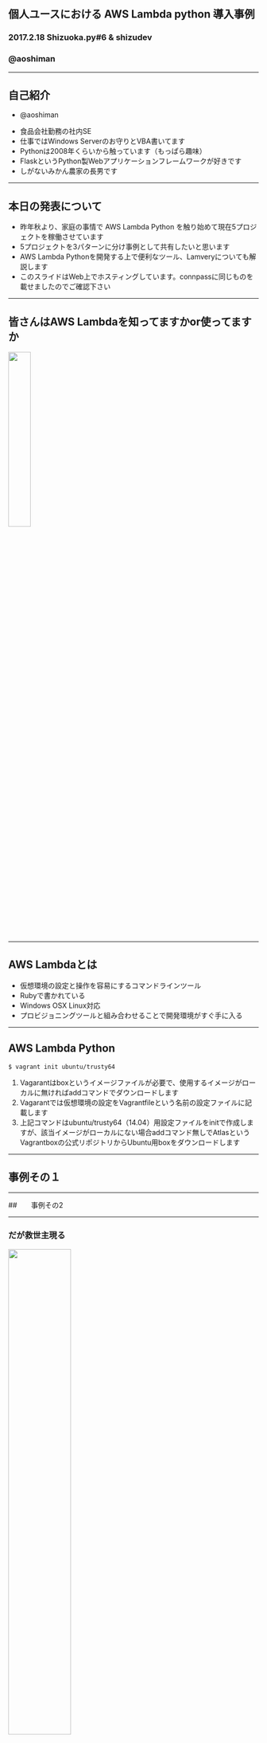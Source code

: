 ## 個人ユースにおける AWS Lambda python 導入事例

### 2017.2.18 Shizuoka.py#6 & shizudev
### @aoshiman
---

## 自己紹介
+ @aoshiman
 - 食品会社勤務の社内SE<!-- .element: class="fragment highlight-current-blue" data-fragment-index="1" -->
 - 仕事ではWindows Serverのお守りとVBA書いてます<!-- .element: class="fragment highlight-current-blue" data-fragment-index="2" -->
 - Pythonは2008年くらいから触っています（もっぱら趣味）<!-- .element: class="fragment highlight-current-blue" data-fragment-index="3" -->
 - FlaskというPython製Webアプリケーションフレームワークが好きです<!-- .element: class="fragment highlight-current-blue" data-fragment-index="4" -->
 - しがないみかん農家の長男です<!-- .element: class="fragment" data-fragment-index="5" -->

---

## 本日の発表について
- 昨年秋より、家庭の事情で AWS Lambda Python を触り始めて現在5プロジェクトを稼働させています<!-- .element: class="fragment highlight-current-blue" data-fragment-index="1" -->
- 5プロジェクトを3パターンに分け事例として共有したいと思います<!-- .element: class="fragment highlight-current-blue" data-fragment-index="2" -->
- AWS Lambda Pythonを開発する上で便利なツール、Lamveryについても解説します<!-- .element: class="fragment highlight-current-blue" data-fragment-index="3" -->
- このスライドはWeb上でホスティングしています。connpassに同じものを載せましたのでご確認下さい<!-- .element: class="fragment highlight-current-blue" data-fragment-index="4" -->

---

## 皆さんはAWS Lambdaを知ってますかor使ってますか
<img src="slide/Vagrant.png" style="width: 30%; height: 30%"></img>

---

## AWS Lambdaとは
- 仮想環境の設定と操作を容易にするコマンドラインツール<!-- .element: class="fragment highlight-current-blue" data-fragment-index="1" -->
- Rubyで書かれている<!-- .element: class="fragment highlight-current-blue" data-fragment-index="2" -->
- Windows OSX Linux対応<!-- .element: class="fragment highlight-current-blue" data-fragment-index="3" -->
- プロビジョニングツールと組み合わせることで開発環境がすぐ手に入る<!-- .element: class="fragment highlight-current-blue" data-fragment-index="4" -->

---

## AWS Lambda Python
```
$ vagrant init ubuntu/trusty64
```
1. Vagarantはboxというイメージファイルが必要で、使用するイメージがローカルに無ければaddコマンドでダウンロードします<!-- .element: class="fragment highlight-current-blue" data-fragment-index="1" -->
2. Vagarantでは仮想環境の設定をVagrantfileという名前の設定ファイルに記載します<!-- .element: class="fragment highlight-current-blue" data-fragment-index="2" -->
3. 上記コマンドはubuntu/trusty64（14.04）用設定ファイルをinitで作成しますが、該当イメージがローカルにない場合addコマンド無しでAtlasというVagrantboxの公式リポジトリからUbuntu用boxをダウンロードします<!-- .element: class="fragment highlight-current-blue" data-fragment-index="3" -->
---

## 事例その１


---

##　　事例その2


---

### だが救世主現る
<img src="slide/DO_Logo_Vertical_Blue.png" style="width: 50%; height: 50%"></img>

---

## DigitalOceanとは
- https://cloud.digitalocean.com/
- 1時間1円で使えるクラウドホスティングサービス（というふれこみ）<!-- .element: class="fragment highlight-current-blue" data-fragment-index="1" -->
- 実際には従量制の512MBプランで$0.007/hr<!-- .element: class="fragment highlight-current-blue" data-fragment-index="2" -->
- 殆どの機能をAPIから利用できる<!-- .element: class="fragment highlight-current-blue" data-fragment-index="3" -->
- なによりもVagrantのプロバイダ（VirtualBoxの替わり）として機能する<!-- .element: class="fragment highlight-current-blue" data-fragment-index="4" -->

---

## vagrant-digitalocean
- https://github.com/devopsgroup-io/vagrant-digitalocean
- DigitalOceanをVagrantのプロバイダとするプラグイン
- これがあればVirtualBoxはもう必要ない（かもしれない）
- インストール方法
```
$ vagrant plugin install vagrant-digitalocean
```

---

## 通常のVirtualBoxをプロバイダとしたVagrantfile
```
   # -*- mode: ruby -*-
   # vi: set ft=ruby :
   Vagrant.configure(2) do |config|
     config.vm.box = "ubuntu/trusty64"
     config.vm.network "forwarded_port", guest: 80, host: 8080
   end
```

---

## DigitalOcean用のVagrantfile
```
Vagrant.configure(2) do |config|
  config.vm.hostname = ENV["VM_HOSTNAME"]
  config.ssh.forward_agent = true

  config.vm.provider :digital_ocean do |provider, override|
    override.vm.box = "digital_ocean"
    override.vm.box_url = "https://github.com/smdahlen/vagrant-digitalocean/raw/master/box/digital_ocean.box"
    override.ssh.private_key_path = "~/.ssh/digitalocean/id_rsa.digitalocean.com"
    override.ssh.username = ENV["SSH_USERNAME"]
    provider.token = ENV["DIGITALOCEAN_API_KEY"]
    provider.image = "ubuntu-14-04-x64"
    provider.region = "sgp1"
    provider.size = "512mb"
    provider.setup = true
    provider.ssh_key_name = ENV["DIGITALOCEAN_SSH_KEY_NAME"]
  end
end
```
- ENV["SSH_USERNAME"]はRubyで環境変数を取得する書き方。因みにPythonでの書き方は↓
- import os;os.environ.get("SSH_USERNAME")<!-- .element: class="fragment" data-fragment-index="1" -->
---

## DigitalOcean用Vagrantfileの解説
### overrideとprovider項目について
---

## override項目
- override.vm.box_url
  - DigitalOcean用のダミーURLを指定
```
override.vm.box_url = "https://github.com/smdahlen/vagrant-digitalocean/raw/master/box/digital_ocean.box"
```

- override.ssh.private_key_path
  - DigitalOceanとSSH通信する為の秘密鍵を指定
```
override.ssh.private_key_path = "~/.ssh/digitalocean/id_rsa.digitalocean.com"
```
  - vagrant up時に公開鍵が未登録の場合は自動登録される<!-- .element: class="fragment highlight-current-blue" data-fragment-index="3" -->

---

## provider項目その1

- トークン
```
provider.token = ENV["DIGITALOCEAN_API_KEY"]
```
  - APIを操作するAccess Token（管理画面より取得）<!-- .element: class="fragment highlight-current-blue" data-fragment-index="1" -->

- イメージ
```
provider.image = "ubuntu-14-04-x64"
```
  - DigitalOceanで用意されているimageを選択（現在62種類）<!-- .element: class="fragment highlight-current-blue" data-fragment-index="2" -->

---

## provider項目その2

- リージョン
```
provider.region = "sgp1"
```
  - DigitalOceanにおけるリージョン（現在11箇所）<!-- .element: class="fragment highlight-current-blue" data-fragment-index="3" -->

- セットアップユーザー
```
provider.setup = true
```
  - Trueにすると指定したユーザーがboxイメージに存在しなければ、sudoユーザーとして作成<!-- .element: class="fragment highlight-current-blue" data-fragment-index="4" -->
  - DigitalOceanの場合、ユーザー指定しなければrootのみ有効となる<!-- .element: class="fragment highlight-current-blue" data-fragment-index="5" -->

---

## Vagrantの実行

```
$ vagrant up --provider=digitalocean
```

- シャットダウン(vagrant halt)してもドロップレットがある限り課金されるので必ず削除<!-- .element: class="fragment highlight-current-blue" data-fragment-index="1" -->

```
$ vagrant destroy
```
- ドロップレットについて
  - DigitalOceanの場合、AWSで言うところのインスタンスのことをドロップレットと呼びます<!-- .element: class="fragment highlight-current-blue" data-fragment-index="2" -->
- 課金について
  - 約$0.01/hrの課金ですが、クレカでなくPaypalで支払うとチャージ方式になるのでうっかりしてても残高無くなった時点で止まる（はず）<!-- .element: class="fragment highlight-current-blue" data-fragment-index="3" -->

---

## デモ
- DigitalOceanのウェブサイトにドロップレットが一つもないことを確認
- 公開鍵が登録されていれば削除
- vagrant up
- ドロップレットが作成されていることを確認
- 公開鍵が作成されていることを確認
- vagrant destory

---

## ここまでのまとめ
- Vagrant便利だけどローカルディスク容量少ないとわりと積むことがある<!-- .element: class="fragment highlight-current-blue" data-fragment-index="1" -->
- vagrant-digitalocean使えばDigitalOceanをVagrantのboxとして使える<!-- .element: class="fragment highlight-current-blue" data-fragment-index="2" -->
- ローカルディスク容量節約できるしVirtualboxも不要になる<!-- .element: class="fragment highlight-current-blue" data-fragment-index="3" -->

---

## 良いことばかりではない
- 一番近いリージョンがシンガポール
  - ping...
    ```
    --- 139.59.xxx.xx ping statistics ---
    10 packets transmitted, 10 received, 0% packet loss, time 9011ms
    rtt min/avg/max/mdev = 68.071/68.706/72.027/1.125 ms

    --- 139.59.xxx.xx ping statistics ---
    29 packets transmitted, 29 packets received, 0.0% packet loss
    round-trip min/avg/max/stddev = 115.949/139.437/163.994/11.019 ms
    ```
  - 東京リージョン欲しい。。<!-- .element: class="fragment" data-fragment-index="1" -->

---

## VagrantとDigitalOceanとAnsibleでPython開発環境を構築する
## やっとPythonの話に<!-- .element: class="fragment" -->

---

## Ansibleとは
- https://www.ansible.com/
- Pythonで書かれたエージェントレスな構成管理ツール
- Ansible社が中心となって開発
  - Ansible社は昨年Red Hat社に買収されました（買収額150億超）
  - Ubuntu大好きっ子としては不安なところもある

--

## 余談
- 因みにAnsibleの開発者はMichael DeHaan氏

--

- さかのぼること約3年前、まだAnsibleがここまでメジャーになっていなかった頃
<img src="slide/tweet1.png" style="width: 100%; height: 100%"></img>

--

- エゴサしたDeHaan氏が返答！
<img src="slide/tweet2.png" style="width: 80%; height: 80%"></img>
- 当時は開発者ご本人がエゴサしてリプライしてくれる時代でした
--

- 尚、Michael DeHaan氏は昨年Ansible社を辞めています
- http://michaeldehaan.net/post/109595670406/happy-trails-ansible

---

## Ansibleの実行環境について
- 管理ホスト側にはPython2.6以上が必要（Python3未対応）
- 対象ホスト側にはPython2.4以上が必要（Python3未対応）
- SSHが繋がること（OpenSSHを使用、一部でparamikoを使用）

---

## Ansibleのインストール
- OSXの場合（注）何故か公式ドキュメントにはbrewでのインストールが載っていない
```
$ brew install ansible
```

- Ubuntuの場合PPAの追加が必要になります
```
$ sudo apt-get install software-properties-common
$ sudo apt-add-repository ppa:ansible/ansible
$ sudo apt-get update
$ sudo apt-get install ansible
```

- Via pip もしかしたらOSXもこちらのほうがよいかもしれない
```
$ sudo pip install ansible
```

---

## Ansibleで必要な3つの構成ファイル
- inventoryファイル（ini形式）
  - 実行対象となるホストのIPやserver名をを記載します。また複数ホストをグルーピングしたりします<!-- .element: class="fragment highlight-current-blue" data-fragment-index="1" -->
- ansible.cfgファイル
  - Ansible自体の設定を記述した設定ファイル（ini形式）<!-- .element: class="fragment highlight-current-blue" data-fragment-index="2" -->
- playbookファイル
  - taskと呼ばれるひとつひとつの動作を記述したファイル（YAML形式）<!-- .element: class="fragment highlight-current-blue" data-fragment-index="3" -->

---

## Ansibleの実行
- 基本的にはplaybookにhosts、taskを記述し実行

~~~yaml
- hosts: all
  tasks:
  - name: Install python3-dev python3-pip
    apt: name={{ item }} state=latest update_cache=yes
    with_items:
    - build-essential
    - python3-dev
    - python3-pip
  become: yes
~~~

~~~
$ ansible-playbook test.yaml --ask-sudo-pass
~~~

---

## VagrantとAnsibleを連携させる
- Vagrantは主要な構成管理ツールと標準で連携できる
  - Vagrantfileにこのように記述します
~~~ruby
  config.vm.provision :ansible do |ansible|
    ansible.playbook = "provision.yml"
    ansible.verbose = "VV"
  end
~~~


---

## AnsibleでPython開発環境を構築する
---

### Pythonの開発環境を構築するplaybookのなかでポイントとなる箇所を次に挙げていきます
---

### 1. python-dev pipのインストール

~~~yaml
- name: Install python3-dev python3-pip
  apt: name={{ item }} state=latest update_cache=yes
  with_items:
  - build-essential
  - python-dev
  - python3-dev
  - python-pip
  - python3-pip

- name: pip install
  pip: name={{ item }} executable=pip2
  with_items:
  - virtualenvwrapper
~~~
- apt: apt-get instllを実行するモジュール<!-- .element: class="fragment highlight-current-blue" data-fragment-index="1" -->
  - update_cache: apt-get update をキャシュするオプション（初回だけupdateさせる）<!-- .element: class="fragment highlight-current-blue" data-fragment-index="2" -->
- with_items: 列挙したものを{{ item }}に繰り返す<!-- .element: class="fragment highlight-current-blue" data-fragment-index="3" -->
- pip: pipを実行するモジュール<!-- .element: class="fragment highlight-current-blue" data-fragment-index="4" -->
  - executable: pipを実行するPythonのversionを指定<!-- .element: class="fragment highlight-current-blue" data-fragment-index="5" -->

---

## 2. gitプロジェクトのclone

~~~yaml
- name: Git clone from bitbucket
  git: repo=git@bitbucket.org:aoshiman/flasklog.git
       dest=~/project/flasklog
       version=master
       accept_hostkey=yes
  become: no
~~~

- git: git cloneさせるモジュール
  - repo: リポジトリ
  - version: ブランチの指定
  - become: sudoするかどうか
    - Ansible1.9よりsudo から becomeへ変更されました
  - accept_hostkey: 次ページで説明

---

### ssh-agentを使ったGitプロジェクトのclone
#### ssh-agentを使って管理ホストの秘密鍵を対象ホストに転送させてgit cloneさせます
- まずssh-agentがForwardAgentできるようにします
  - ansible.cfg
  ```
  [defaults]
  private_key_file = ~/.ssh/bitbucket.org/id_rsa.bitbucket.org
  [ssh_connection]
  ssh_args = -o ForwardAgent=yes
  ```

  - Vagrantfile
  ```
  config.ssh.forward_agent = true
  ```

---

- 次にssh-agentの起動と秘密鍵の登録をします
  - Linuxの場合
  ```
  $ eval `ssh-agent`
  $ ssh-add ~/.ssh/bitbucket.org/id_rsa.bitbucket.org
  $ ssh-add -l
  2048 xx:xx:xx:xx:xx:xx:xx:xx:xx:xx:xx:xx:xx:xx:xx:xx
  /home/aoshiman/.ssh/bitbucket.org/id_rsa.bitbucket.org (RSA)
  ```

  - OSXの場合
  ```
  $ ssh-add -K ~/.ssh/bitbucket.org/id_rsa.bitbucket.org
  $ ssh-add -l
  2048 x:xx:xx:xx:xx:xx:xx:xx:xx:xx:xx:xx:xx:xx:xx:xx
  /Users/aoshiman/.ssh/bitbucket.org/id_rsa.bitbucket.org (RSA)
  ```
    - OSXの場合、ターミナルにログインするとagentは起動する（はず）

---

- 最後にOpenSSHの警告メッセージを消します

  - 方法1 .ssh/configに記述する
```
StrictHostKeyChecking no
UserKnownHostsFile=/dev/null
```

  - 方法2 ansible.cfg に記述
```
[defaults]
host_key_checking = False
[ssh_connection]
ssh_args = -o UserKnownHostsFile=/dev/null
```

  - 方法3 ansible.cfg と playbookに記述
```
# ansible.cfg
[ssh_connection]
ssh_args = -o UserKnownHostsFile=/dev/null
#
# playbook
- name: Git clone from bitbucket
accept_hostkey=yes
```

--

~~~~
@@@@@@@@@@@@@@@@@@@@@@@@@@@@@@@@@@@@@@@@@@@@@@@@@@@@@@@@@@@
@    WARNING: REMOTE HOST IDENTIFICATION HAS CHANGED!     @
@@@@@@@@@@@@@@@@@@@@@@@@@@@@@@@@@@@@@@@@@@@@@@@@@@@@@@@@@@@
IT IS POSSIBLE THAT SOMEONE IS DOING SOMETHING NASTY!
Someone could be eavesdropping on you right now (man-in-the-middle attack)!
It is also possible that a host key has just been changed.
The fingerprint for the RSA key sent by the remote host is
xx:xx:xx:xx:xx:xx:xx:xx:xx:xx:xx:xx.
Please contact your system administrator.
Add correct host key in /root/.ssh/known_hosts to get rid of this message.
Offending RSA key in /root/.ssh/known_hosts:11
RSA host key for xxx.xxx.xxx.xx has changed and you have requested strict checking.
Host key verification failed.
~~~~

---

### 3. バックグランドプロセスの持続

~~~yaml
- name: Start Flasklog
  shell: >
        /bin/bash -lc "source ~/.virtualenvs/flasklog/bin/activate
        && cd ~/project/flasklog
        && ~/.virtualenvs/flasklog/bin/python3 ./manage.py runserver &"
  async: 10
  poll: 0
~~~

- AnsibleではSSHコネクションが切れると & などで起動したバックグランドプロセスはkillされるので下記のオプションが必要

  - async:0より大きい整数を設定（0は非同期の無効）
  - poll:プロセスを持続させるには0にする
    - 非同期で実行しているタスクが終了しているかどうかチェックする間隔を指定
    - 0にすることでfire & forget（点けっぱなし）になる

---

## デモ
- この日用にサンプルデモを用意したかったのですが、時間が無くいつもやっていることをデモにさせて頂きます
- VagrantとAnsibleを使い、DigitalOceanのシンガポールリージョンにUbuntu14.04を立ち上げ、Flask製blogを起動させます
- 確認作業としてFlaskが起動しているUbuntuにhttpアクセスしてみます
- http://（DigitalOceanがアサインしたip）:5000にアクセス

---

## まとめ
- Vagarantは仮想環境の構築、操作を容易にしてくれる<!-- .element: class="fragment highlight-current-blue" data-fragment-index="1" -->
- VagarantとDigitalOceanの組み合わせはローカルリソースを意識せずに仮想環境を構築できる<!-- .element: class="fragment highlight-current-blue" data-fragment-index="2" -->
- VagarantとDigitalOceanとAnsibleを組み合わせることにより、自分好みの開発環境を構築できる<!-- .element: class="fragment highlight-current-blue" data-fragment-index="3" -->

---

## 実行環境
- OS X Yosemite10.10.5
- Python2.7.11
- Vagrant1.8.4
- vagrant-digitalocean0.9.0
- ansible2.1.0.0
